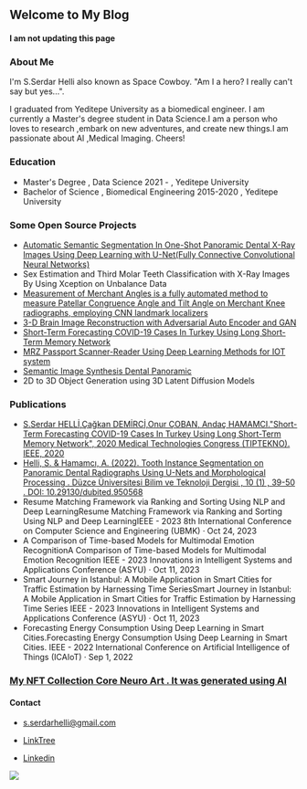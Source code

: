 ## Welcome to My Blog



#### I am not updating this page 


### About Me

I'm S.Serdar Helli also known as Space Cowboy. "Am I a hero? I really can't say but yes...".

I graduated from Yeditepe University as a biomedical engineer. I am currently a Master's degree student in Data Science.I am a person who loves to research ,embark on new adventures, and create new things.I am passionate about AI ,Medical Imaging. Cheers!





### Education
- Master's Degree , Data Science 2021 - , Yeditepe University
- Bachelor of Science , Biomedical Engineering 2015-2020 , Yeditepe University 




### Some Open Source Projects

- [Automatic Semantic Segmentation In One-Shot Panoramic Dental X-Ray Images Using Deep Learning with U-Net(Fully Connective Convolutional Neural Networks)](https://github.com/SerdarHelli/Segmentation-of-Teeth-in-Panoramic-X-ray-Image-Using-U-Net)
- Sex Estimation and Third Molar Teeth Classification with X-Ray Images By Using Xception on Unbalance Data
- [Measurement of Merchant Angles is a fully automated method to measure Patellar Congruence Angle and Tilt Angle on Merchant Knee radiographs, employing CNN landmark localizers](https://github.com/SerdarHelli/Knee-Merchant-Landmark-Detection)
- [3-D Brain Image Reconstruction with Adversarial Auto Encoder and GAN](https://huggingface.co/spaces/SerdarHelli/Brain-MR-Image-Generation-with-StyleGAN)
- [Short-Term Forecasting COVID-19 Cases In Turkey Using Long Short-Term Memory Network](https://ieeexplore.ieee.org/document/9299235)
- [MRZ Passport Scanner-Reader Using Deep Learning Methods for IOT system](https://github.com/SerdarHelli/MRZ_Passport_Reader_From_Image)
- [Semantic Image Synthesis Dental Panoramic](https://github.com/SerdarHelli/SemanticImageSynthesisDentalPanoramic)
- 2D to 3D Object Generation using 3D Latent Diffusion Models



### Publications 

- [S.Serdar HELLİ,Çağkan DEMİRCİ,Onur ÇOBAN, Andaç HAMAMCI."Short-Term Forecasting COVID-19 Cases In Turkey Using Long Short-Term Memory Network", 2020 Medical Technologies Congress (TIPTEKNO). IEEE, 2020 ](https://ieeexplore.ieee.org/document/9299235)
- [Helli, S. & Hamamcı, A. (2022). Tooth Instance Segmentation on Panoramic Dental Radiographs Using U-Nets and Morphological Processing . Düzce Üniversitesi Bilim ve Teknoloji Dergisi , 10 (1) , 39-50 . DOI: 10.29130/dubited.950568](https://dergipark.org.tr/tr/pub/dubited/issue/68307/950568)  
- Resume Matching Framework via Ranking and Sorting Using NLP and Deep LearningResume Matching Framework via Ranking and Sorting Using NLP and Deep LearningIEEE - 2023 8th International Conference on Computer Science and Engineering (UBMK) · Oct 24, 2023
- A Comparison of Time-based Models for Multimodal Emotion RecognitionA Comparison of Time-based Models for Multimodal Emotion Recognition IEEE - 2023 Innovations in Intelligent Systems and Applications Conference (ASYU) · Oct 11, 2023
- Smart Journey in Istanbul: A Mobile Application in Smart Cities for Traffic Estimation by Harnessing Time SeriesSmart Journey in Istanbul: A Mobile Application in Smart Cities for Traffic Estimation by Harnessing Time Series IEEE - 2023 Innovations in Intelligent Systems and Applications Conference (ASYU) · Oct 11, 2023
- Forecasting Energy Consumption Using Deep Learning in Smart Cities.Forecasting Energy Consumption Using Deep Learning in Smart Cities. IEEE - 2022 International Conference on Artificial Intelligence of Things (ICAIoT) · Sep 1, 2022

### [My NFT Collection Core Neuro Art . It was generated using AI](https://opensea.io/collection/coreneuroart)


#### Contact 
- [s.serdarhelli@gmail.com](mailto:s.serdarhelli@gmail.com)

- [LinkTree](https://linktr.ee/SerdarHelli)

- [Linkedin](https://www.linkedin.com/in/selahattin-serdar-helli-85bb201a3/?originalSubdomain=tr)


<a href="https://clustrmaps.com/site/1bprt"  title="Visit tracker"><img src="//www.clustrmaps.com/map_v2.png?d=jSpq3v2ECzLoFfFfBxI6b1_nP1vsD587K0WIqXjZM50&cl=ffffff" /></a>

